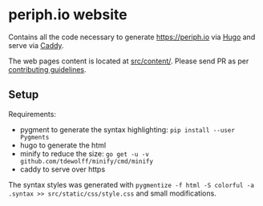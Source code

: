 # periph.io website

Contains all the code necessary to generate https://periph.io via
[Hugo](https://gohugo.io) and serve via [Caddy](https://caddyserver.com/).

The web pages content is located at [src/content/](src/content/). Please send
PR as per [contributing
guidelines](https://periph.io/doc/drivers/contributing/).


## Setup

Requirements:
- pygment to generate the syntax highlighting: `pip install --user Pygments`
- hugo to generate the html
- minify to reduce the size: `go get -u -v
  github.com/tdewolff/minify/cmd/minify`
- caddy to serve over https

The syntax styles was generated with `pygmentize -f html -S colorful -a .syntax >> src/static/css/style.css`
and small modifications.
